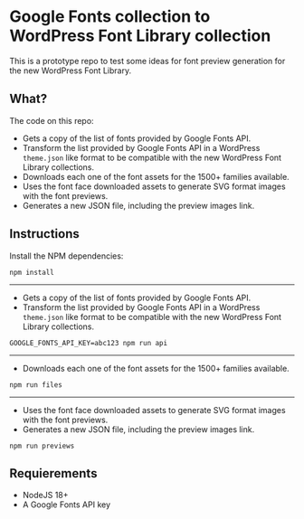# Google Fonts collection to WordPress Font Library collection


This is a prototype repo to test some ideas for font preview generation for the new WordPress Font Library.

## What?

The code on this repo:
- Gets a copy of the list of fonts provided by Google Fonts API.
- Transform the list provided by Google Fonts API in a WordPress `theme.json` like format to be compatible with the new WordPress Font Library collections.
- Downloads each one of the font assets for the 1500+ families available.
- Uses the font face downloaded assets to generate SVG format images with the font previews.
- Generates a new JSON file, including the preview images link.

## Instructions
Install the NPM dependencies:
```
npm install
```
---

- Gets a copy of the list of fonts provided by Google Fonts API.
- Transform the list provided by Google Fonts API in a WordPress `theme.json` like format to be compatible with the new WordPress Font Library collections.
```
GOOGLE_FONTS_API_KEY=abc123 npm run api
```
---

- Downloads each one of the font assets for the 1500+ families available.
```
npm run files
```
---

- Uses the font face downloaded assets to generate SVG format images with the font previews.
- Generates a new JSON file, including the preview images link.
```
npm run previews
```

## Requierements
- NodeJS 18+
- A Google Fonts API key
